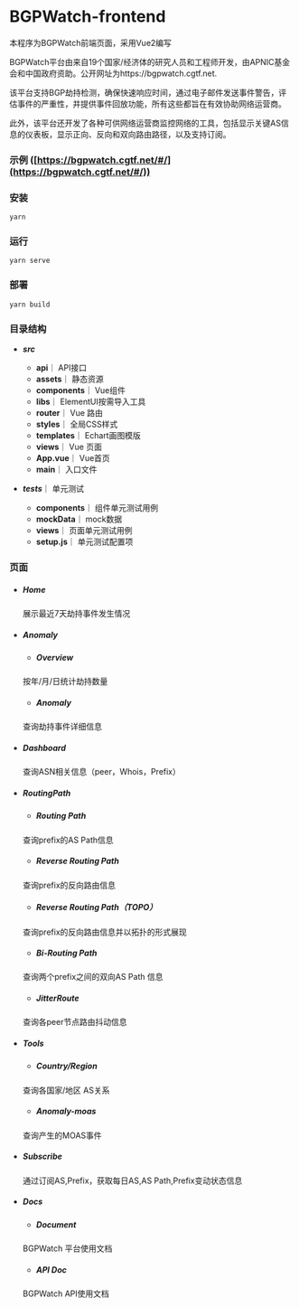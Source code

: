 # BGPWatch-frontend
本程序为BGPWatch前端页面，采用Vue2编写

BGPWatch平台由来自19个国家/经济体的研究人员和工程师开发，由APNIC基金会和中国政府资助。公开网址为https://bgpwatch.cgtf.net.

该平台支持BGP劫持检测，确保快速响应时间，通过电子邮件发送事件警告，评估事件的严重性，并提供事件回放功能，所有这些都旨在有效协助网络运营商。

此外，该平台还开发了各种可供网络运营商监控网络的工具，包括显示关键AS信息的仪表板，显示正向、反向和双向路由路径，以及支持订阅。
### 示例 ([https://bgpwatch.cgtf.net/#/](https://bgpwatch.cgtf.net/#/))


### 安装
```
yarn
```

### 运行
```
yarn serve
```

### 部署
```
yarn build
```



	
### 目录结构
- ***src***
  - **api**｜ API接口
  - **assets**｜ 静态资源
  - **components**｜ Vue组件
  - **libs**｜ ElementUI按需导入工具
  - **router**｜ Vue  路由
  - **styles**｜ 全局CSS样式
  - **templates**｜ Echart画图模版
  - **views**｜ Vue 页面
  - **App.vue**｜ Vue首页
  - **main**｜ 入口文件

- ***tests***｜ 单元测试
  - **components**｜ 组件单元测试用例
  - **mockData**｜ mock数据
  - **views**｜ 页面单元测试用例
  - **setup.js**｜ 单元测试配置项
	

### 页面

- ##### Home
  展示最近7天劫持事件发生情况
- ##### Anomaly
	- ##### Overview
    按年/月/日统计劫持数量
	- ##### Anomaly
    查询劫持事件详细信息
- ##### Dashboard
  查询ASN相关信息（peer，Whois，Prefix）
- ##### RoutingPath 
	- ##### Routing Path
	查询prefix的AS Path信息
	- ##### Reverse Routing Path
  查询prefix的反向路由信息
	- ##### Reverse Routing Path（TOPO）
  查询prefix的反向路由信息并以拓扑的形式展现
	- ##### Bi-Routing Path
  查询两个prefix之间的双向AS Path 信息
	- ##### JitterRoute
  查询各peer节点路由抖动信息
- ##### Tools
	- ##### Country/Region
  查询各国家/地区 AS关系
	- ##### Anomaly-moas
  查询产生的MOAS事件
- ##### Subscribe
  通过订阅AS,Prefix，获取每日AS,AS Path,Prefix变动状态信息
- ##### Docs
	- ##### Document
  BGPWatch 平台使用文档
	- ##### API Doc
  BGPWatch API使用文档